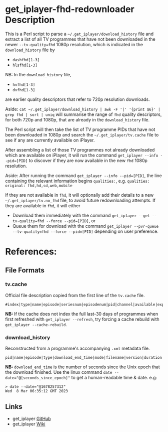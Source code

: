# get_iplayer-fhd-redownloader Description

This is a Perl script to parse a `~/.get_iplayer/download_history` file and extract a list of all TV programmes that have not been downloaded in the newer `--tv-quality=fhd` 1080p resolution, which is indicated in the `download_history` file by 
- `dashfhd[1-3]`
- `hlsfhd[1-3]`

NB: In the `download_history` file, 
- `hvfhd[1-3]`
- `dvfhd[1-3]`
  
are earlier quality descriptors that refer to 720p resolution downloads.

Aside: `cat ~/.get_iplayer/download_history | awk -F '|' '{print $6}' | grep fhd | sort | uniq` will summarise the range of `fhd` quality descriptors, for both 720p and 1080p, that are already in the `download_history` file.

The Perl script will then take the list of TV programme PIDs that have not been downloaded in 1080p and search the `~/.get_iplayer/tv.cache` file to see if any are currently available on iPlayer.

After assembling a list of those TV programmes not already downloaded which are available on iPlayer, it will run the command `get_iplayer --info --pid=[PID]` to discover if they are now available in the new `fhd` 1080p resolution.

Aside: After running the command `get_iplayer --info --pid=[PID]`, the line containing the relevant information begins `qualities:`, e.g.
`qualities:       original: fhd,hd,sd,web,mobile`

If they are not available in `fhd`, it will optionally add their details to a new `~/.get_iplayer/tv.no_fhd` file, to avoid future redownloading attempts.
If they are available in `fhd`, it will either
- Download them immediately with the command `get_iplayer --get --tv-quality=fhd --force --pid=[PID]`, or
- Queue them for download with the command `get_iplayer --pvr-queue --tv-quality=fhd --force --pid=[PID]`
depending on user preference.

# References:
## File Formats
### tv.cache
Official file description copied from the first line of the `tv.cache` file.
```
#index|type|name|episode|seriesnum|episodenum|pid|channel|available|expires|duration|desc|web|thumbnail|timeadded
```
**NB:** If the cache does not index the full last-30 days of programmes when first refreshed with `get_iplayer --refresh`, try forcing a cache rebuild with `get_iplayer --cache-rebuild`.
### download_history
Reconstructed from a programme's accompanying `.xml` metadata file.
```
pid|name|episode|type|download_end_time|mode|filename|version|duration|desc|channel|categories|thumbnail|guidance|web|episodenum|seriesnum|
```
**NB:** `download_end_time` is the number of seconds since the Unix epoch that the download finished. Use the linux command `date --date="@[seconds_since_epoch]"` to get a human-readable time & date.
e.g:
```
> date --date="@1678257312"
Wed  8 Mar 06:35:12 GMT 2023
```
## Links
- get_iplayer [GitHub](https://github.com/get-iplayer/get_iplayer)
- get_iplayer [Wiki](https://github.com/get-iplayer/get_iplayer/wiki)
